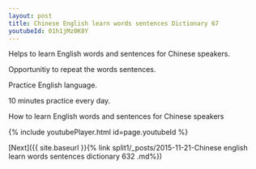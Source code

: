 ```yaml
---
layout: post
title: Chinese English learn words sentences Dictionary 67 
youtubeId: 01h1jMz0K8Y
---
```

 
 
Helps to learn English words and sentences for Chinese speakers.

Opportunitiy to repeat the words sentences. 

Practice English language. 
 
10 minutes practice every day. 
 
How to learn English words and sentences for Chinese speakers 
 
{% include youtubePlayer.html id=page.youtubeId %}
 
 
[Next]({{ site.baseurl }}{% link  split1/_posts/2015-11-21-Chinese english learn words sentences dictionary 632 .md%})
 
